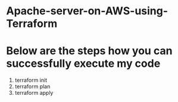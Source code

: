 # Apache-server-on-AWS-using-Terraform

# Below are the steps how you can successfully execute my code

1. terraform init
2. terraform plan
3. terraform apply
